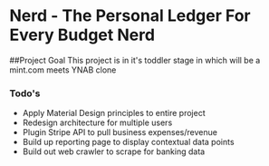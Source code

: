 # Nerd - The Personal Ledger For Every Budget Nerd

##Project Goal
This project is in it's toddler stage in which will be a mint.com meets YNAB clone

### Todo's

  * Apply Material Design principles to entire project
  * Redesign architecture for multiple users
  * Plugin Stripe API to pull business expenses/revenue
  * Build up reporting page to display contextual data points
  * Build out web crawler to scrape for banking data
